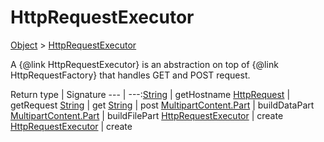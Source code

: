# HttpRequestExecutor

[Object]() > [HttpRequestExecutor](nullfr/faylixe/googlecodejam/client/executor/HttpRequestExecutor.md)

<p>A {@link HttpRequestExecutor} is an abstraction
 on top of {@link HttpRequestFactory} that handles
 GET and POST request.</p>

Return type | Signature
--- | ---:[String]() | getHostname
[HttpRequest]() | getRequest
[String]() | get
[String]() | post
[MultipartContent.Part]() | buildDataPart
[MultipartContent.Part]() | buildFilePart
[HttpRequestExecutor](nullfr/faylixe/googlecodejam/client/executor/HttpRequestExecutor.md) | create
[HttpRequestExecutor](nullfr/faylixe/googlecodejam/client/executor/HttpRequestExecutor.md) | create
